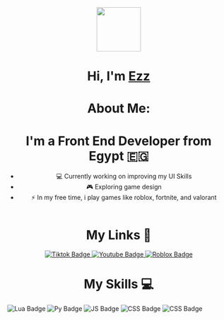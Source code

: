 <div id="header" align="center">
  <img src="https://media.giphy.com/media/v1.Y2lkPWVjZjA1ZTQ3Mnp2MjR3NWhubDN3bmgycXg1ZXA5dXQyZ2s2Yjg5NWd2ZmZ1d29sNyZlcD12MV9zdGlja2Vyc19zZWFyY2gmY3Q9cw/6KirhLJyR7oMcwgJQk/giphy.gif" width="100"/>
</div>

<div align="center">
  <h1 align="center">Hi, I'm <a href="https://portfolio-steel-six-81.vercel.app/">Ezz</a></h1>
    <h1>About Me:</h1>
    <h1>I'm a Front End Developer from Egypt 🇪🇬</h1>
    <ul>
      <li>💻 Currently working on improving my UI Skills</li>
      <li>🎮 Exploring game design</li>
      <li>⚡ In my free time, i play games like roblox, fortnite, and valorant</li>
    </ul>
    <img src="https://komarev.com/ghpvc/?username=eezzz17&style=flat-square&color=red" alt=""/>
</div>
  <h1 align="center">My Links 📎</h1>

<div align="center" id="badges">
  <a href="https://www.tiktok.com/@ezz_xzy?lang=en">
    <img src="https://img.shields.io/badge/Tiktok-black?style=for-the-badge&logo=tiktok&logoColor=white" alt="Tiktok Badge"/>
  </a>
  <a href="https://www.youtube.com/@zeezoaintbald">
    <img src="https://img.shields.io/badge/YouTube-red?style=for-the-badge&logo=youtube&logoColor=white" alt="Youtube Badge"/>
  </a>
  <a href="https://www.roblox.com/users/1420986623/profile">
    <img src="https://img.shields.io/badge/Roblox-blue?style=for-the-badge&logo=roblox&logoColor=white" alt="Roblox Badge"/>
  </a>
</div>

<h1 align="center">My Skills 💻</h1>
<div>
<img src="https://img.shields.io/badge/lua-white?style=for-the-badge&logo=lua&logoColor=blue" alt="Lua Badge"/>
<img src="https://img.shields.io/badge/python-white?style=for-the-badge&logo=python&logoColor=blue" alt="Py Badge"/>
<img src="https://img.shields.io/badge/javascript-white?style=for-the-badge&logo=javascript&logoColor=yellow" alt="JS Badge"/>
<img src="https://img.shields.io/badge/CSS-white?style=for-the-badge&logo=css&logoColor=blue" alt="CSS Badge"/>
<img src="https://img.shields.io/badge/HTML-white?style=for-the-badge&logo=html5&logoColor=orange" alt="CSS Badge"/>
</div>
